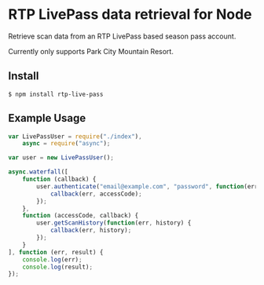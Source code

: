 # RTP LivePass data retrieval for Node

  Retrieve scan data from an RTP LivePass based season pass account.
  
  Currently only supports Park City Mountain Resort.
  
## Install

    $ npm install rtp-live-pass

## Example Usage


```javascript
var LivePassUser = require("./index"),
	async = require("async");

var user = new LivePassUser();

async.waterfall([
	function (callback) {
		user.authenticate("email@example.com", "password", function(err, accessCode) {
			callback(err, accessCode);
		});
	},
	function (accessCode, callback) {
		user.getScanHistory(function(err, history) {
			callback(err, history);
		});
	}
], function (err, result) {
	console.log(err);
	console.log(result);
});
```
